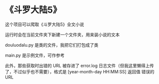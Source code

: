# 《斗罗大陆5》

这个项目可以爬取《斗罗大陆5》全文小说

运行时会在当前文件夹下新建一个文件夹，用来装小说的文本

douluodalu.py 是类的文件，我把它们打包成了类

main.py 是示例文件，可作参考

此外，那些获取时出错的 URL 被存进了 error.log 日志文件（但我这里懒得上传了，不过似乎也不需要），格式是 [year-month-day HH:MM:SS] 返回值 错误的URL
